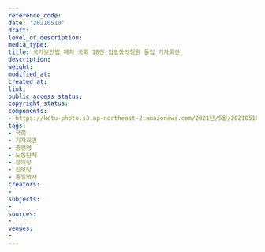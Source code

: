 ```yaml
---
reference_code: 
date: '20210510'
draft: 
level_of_description: 
media_type: 
title: 국가보안법 폐지 국회 10만 입법동의청원 돌입 기자회견
description: 
weight: 
modified_at: 
created_at: 
link: 
public_access_status: 
copyright_status: 
components:
- https://kctu-photo.s3.ap-northeast-2.amazonaws.com/2021년/5월/20210510-국가보안법+폐지+국회+10만+입법동의청원+돌입+기자회견_국회_기자회견_총연맹_노동단체_정의당_진보당_통일역사/_R620867.jpg
tags:
- 국회
- 기자회견
- 총연맹
- 노동단체
- 정의당
- 진보당
- 통일역사
creators:
- 
subjects:
- 
sources:
- 
venues:
- 
---
```

